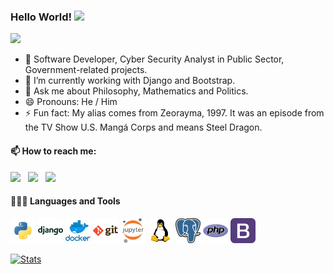 ### Hello World!  <img src="https://github.com/sciencepal/sciencepal/blob/master/assets/Hi.gif" width="29px">
  ![](https://komarev.com/ghpvc/?username=tekoryu&label=Profile%20Visits&color=blue&style=for-the-badge)
  
  - 🔭 Software Developer, Cyber Security Analyst in Public Sector, Government-related projects.
  - 🌱 I’m currently working with Django and Bootstrap.
  - 💬 Ask me about Philosophy, Mathematics and Politics.
  - 😄 Pronouns: He / Him
  - ⚡ Fun fact: My alias comes from Zeorayma, 1997. It was an episode from the TV Show U.S. Mangá Corps and means Steel Dragon.
  
  #### 📫 How to reach me:
  
 [<img src="https://github.com/sciencepal/sciencepal/blob/master/assets/discord-round.svg" width="3.5%"/>](https://discord.gg/tekoryu)  &nbsp; [<img src="https://img.icons8.com/color/48/000000/twitter.png" width="3.5%"/>](https://twitter.com/tekoryu)  &nbsp; [<img src="https://img.icons8.com/color/48/000000/linkedin.png" width="3.5%"/>](https://www.linkedin.com/in/anderson-monteiro-b53833a1/)  
  #### 👨🏻‍💻 Languages and Tools <br />
  <code><img height="40" src="https://raw.githubusercontent.com/github/explore/80688e429a7d4ef2fca1e82350fe8e3517d3494d/topics/python/python.png"></code>
  <code><img height="40" src="https://raw.githubusercontent.com/github/explore/80688e429a7d4ef2fca1e82350fe8e3517d3494d/topics/django/django.png"></code>
  <code><img height="40" src="https://raw.githubusercontent.com/github/explore/80688e429a7d4ef2fca1e82350fe8e3517d3494d/topics/docker/docker.png"></code>
  <code><img height="40" src="https://raw.githubusercontent.com/github/explore/80688e429a7d4ef2fca1e82350fe8e3517d3494d/topics/git/git.png"></code>
  <code><img height="40" src="https://raw.githubusercontent.com/github/explore/80688e429a7d4ef2fca1e82350fe8e3517d3494d/topics/jupyter-notebook/jupyter-notebook.png"></code>
  <code><img height="40" src="https://raw.githubusercontent.com/github/explore/80688e429a7d4ef2fca1e82350fe8e3517d3494d/topics/linux/linux.png"></code>
  <code><img height="40" src="https://raw.githubusercontent.com/github/explore/80688e429a7d4ef2fca1e82350fe8e3517d3494d/topics/postgresql/postgresql.png"></code>
  <code><img height="40" src="https://raw.githubusercontent.com/github/explore/80688e429a7d4ef2fca1e82350fe8e3517d3494d/topics/php/php.png"></code>
  <code><img height="40" src="https://raw.githubusercontent.com/github/explore/80688e429a7d4ef2fca1e82350fe8e3517d3494d/topics/bootstrap/bootstrap.png"></code>

  
  [![Stats](https://github-readme-stats.vercel.app/api?username=tekoryu&show_icons=true&theme=radical)](https://github-readme-stats.vercel.app/api?username=tekoryu&show_icons=true&theme=radical)&nbsp; &nbsp; &nbsp; &nbsp; &nbsp; &nbsp; &nbsp; &nbsp; &nbsp; &nbsp;
